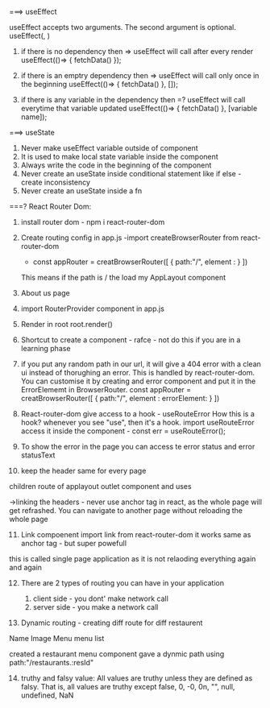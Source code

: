===> useEffect

useEffect accepts two arguments. The second argument is optional.
useEffect(<function>, <dependency>)


1. if there is no dependency then => useEffect will call after every render
 useEffect(()=> {
        fetchData()
    });

2. if there is an emptry dependency then => useEffect will call only once in the beginning 
 useEffect(()=> {
        fetchData()
    }, []);

3. if there is any variable in the dependency then =? useEffect will call everytime that variable updated
 useEffect(()=> {
        fetchData()
    }, [variable name]);


===> useState
1. Never make useEffect variable outside of component
2. It is used to make local state variable inside the component
3. Always write the code in the beginning of the component
4. Never create an useState inside conditional statement like if else - create inconsistency 
5. Never create an useState inside a fn



===? React Router Dom:
1. install router dom - npm i react-router-dom
2. Create routing config in app.js 
    -import createBrowserRouter from react-router-dom
    - const appRouter = creatBrowserRouter([
        {
            path:"/",
            element : <AppLayout/>
        }
    ])

    This means if the path is / the load my AppLayout component
3. About us page
4. import RouterProvider component in app.js
5. Render in root
    root.render(<RouterProvider router = {approuter}>)
    
6. Shortcut to create a component  - rafce - not do this if you are in a learning phase

7. if you put any random path in our url, it will give a 404 error with a clean ui instead of thorughing an error. This is handled by react-router-dom. You can customise it by creating and error component and put it in the ErrorElememt in BrowserRouter.
const appRouter = creatBrowserRouter([
        {
            path:"/",
            element : <AppLayout/>
            errorElement: <Error/>
        }
    ])

8. React-router-dom give access to a hook - useRouteError
    How this is a hook? whenever you see "use", then it's a hook.
    import useRouteError
    access it inside the component - const err = useRouteError();
    <!--  It will catch all the errors and show in form of obj -->

9. To show the error in the page you can access te error status and error statusText


10. keep the header same for every page

children route of applayout
outlet component and uses 

->linking the headers - never use anchor tag in react, as the whole page will get refrashed. You can navigate to another page without reloading the whole page

11. Link compoenent
import link from react-router-dom
it works same as anchor tag - but super powefull
<link to =""> </link>

this is called single page application as it is not relaoding everything again and again

<!-- 2 Types of Routing -->
12. There are 2 types of routing you can have in your application 
    1. client side - you dont' make network call
    2. server side - you make a network call 

13. Dynamic routing - creating diff route for diff restaurent

<!-- Restaurant menu page -->
Name
Image
Menu
menu list

created a restaurant menu component
gave a dynmic path using path:"/restaurants.:resId"

14. truthy and falsy value:
All values are truthy unless they are defined as falsy. That is, all values are truthy except false, 0, -0, 0n, "", null, undefined, NaN